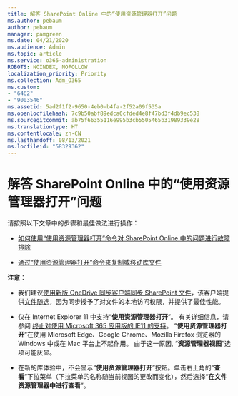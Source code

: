```yaml
---
title: 解答 SharePoint Online 中的“使用资源管理器打开”问题
ms.author: pebaum
author: pebaum
manager: pamgreen
ms.date: 04/21/2020
ms.audience: Admin
ms.topic: article
ms.service: o365-administration
ROBOTS: NOINDEX, NOFOLLOW
localization_priority: Priority
ms.collection: Adm_O365
ms.custom:
- "6462"
- "9003546"
ms.assetid: 5ad2f1f2-9650-4eb0-b4fa-2f52a09f535a
ms.openlocfilehash: 7c9b50abf89edca6cfded4e8f47bd3f4db9ec538
ms.sourcegitcommit: ab75f66355116e995b3cb5505465b31989339e28
ms.translationtype: HT
ms.contentlocale: zh-CN
ms.lasthandoff: 08/13/2021
ms.locfileid: "58329362"
---
```

# <a name="troubleshoot-open-with-explorer-issues-in-sharepoint-online"></a>解答 SharePoint Online 中的“使用资源管理器打开”问题

请按照以下文章中的步骤和最佳做法进行操作：

- [如何使用“使用资源管理器打开”命令对 SharePoint Online 中的问题进行故障排除](https://docs.microsoft.com/sharepoint/troubleshoot/lists-and-libraries/troubleshoot-issues-using-open-with-explorer)

- [通过“使用资源管理器打开”命令来复制或移动库文件](https://support.microsoft.com/office/copy-or-move-library-files-by-using-open-with-explorer-aaee7bfb-e2a1-42ee-8fc0-bcc0754f04d2?ui=en-us&rs=en-us&ad=us)

**注意**：
- 我们建议[使用新版 OneDrive 同步客户端同步 SharePoint 文件](https://support.microsoft.com/office/sync-sharepoint-and-teams-files-with-your-computer-6de9ede8-5b6e-4503-80b2-6190f3354a88?ui=en-us&rs=en-us&ad=us)，该客户端提供[文件随选](https://support.microsoft.com/office/save-disk-space-with-onedrive-files-on-demand-for-windows-10-0e6860d3-d9f3-4971-b321-7092438fb38e?ui=en-us&rs=en-us&ad=us)，因为同步授予了对文件的本地访问权限，并提供了最佳性能。

- 仅在 Internet Explorer 11 中支持“**使用资源管理器打开**”。 有关详细信息，请参阅 [终止对使用 Microsoft 365 应用版的 IE11 的支持](https://docs.microsoft.com/lifecycle/announcements/m365-ie11-microsoft-edge-legacy)。 “**使用资源管理器打开**”在使用 Microsoft Edge、Google Chrome、Mozilla Firefox 浏览器的 Windows 中或在 Mac 平台上不起作用。 由于这一原因, “**资源管理器视图**”选项可能灰显。 

- 在新的库体验中，不会显示“**使用资源管理器打开**”按钮。单击右上角的“**查看**”下拉菜单（下拉菜单的名称随当前视图的更改而变化），然后选择“**在文件资源管理器中进行查看**”。

